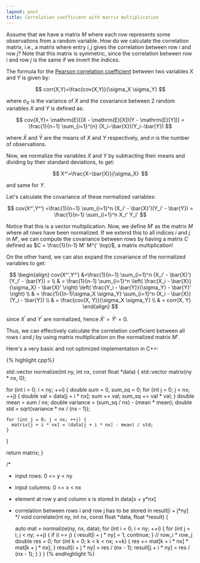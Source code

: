 ```yaml
---
layout: post
title: Correlation coefficient with matrix multiplication
---
```


Assume that we have a matrix $M$ where each row represents some observations from a random variable. How do we calculate the correlation matrix, i.e., a matrix where entry $i,j$ gives the correlation between row $i$ and row $j$? 
Note that this matrix is symmetric, since the correlation between row $i$ and row $j$ is the same if we invert the indices.

The formula for the [Pearson correlation coefficient](https://en.wikipedia.org/wiki/Pearson_correlation_coefficient) between two variables X and Y is given by:

$$ corr(X,Y)=\frac{cov(X,Y)}{\sigma_X \sigma_Y}​ $$

where $\sigma_X$ is the variance of $X$ and the covariance between 2 random variables $X$ and $Y$ is defined as:

$$ cov(X,Y)= \mathrm{E}[(X - \mathrm{E}[X])(Y - \mathrm{E}[Y])] = \frac{1}{n−1} \sum_{i=1}^{n} (X_i−\bar{X})(Y_i−\bar{Y}) $$

where $\bar{X}$ and $\bar{Y}$ are the means of $X$ and $Y$ respectively, and $n$ is the number of observations.

Now, we normalize the variables $X$ and $Y$ by subtracting their means and dividing by their standard deviations, to get:

$$ X^′=\frac{X−\bar{X}}{\sigma_X}  $$ 

and same for $Y$.

Let's calculate the covariance of these normalized variables:

$$ cov(X^′,Y^′) =\frac{1}{n−1} \sum_{i=1}^n (X_i' - \bar{X}')(Y_i' - \bar{Y}) = \frac{1}{n-1} \sum_{i=1}^n X_i' Y_i' $$

Notice that this is a vector multiplication. Now, we define $M'$ as the matrix $M$ where all rows have been normalized. If we extend this to all indices $i$ and $j$ in $M'$, we can compute the covariance between rows by having a matrix $C$ defined as $C = \frac{1}{n-1} M' M^{' \top}$, a matrix multiplication!

On the other hand, we can also expand the covariance of the normalized variables to get:

$$ 
\begin{align}
cov(X^′,Y^′) &=\frac{1}{n−1} \sum_{i=1}^n (X_i' - \bar{X}')(Y_i' - \bar{Y}) = \\
& = \frac{1}{n-1} \sum_{i=1}^n \left( \frac{X_i - \bar{X}}{\sigma_X} - \bar{X}' \right) \left( \frac{Y_i - \bar{Y}}{\sigma_Y} - \bar{Y}' \right) \\
& = \frac{1}{(n-1)\sigma_X \sigma_Y} \sum_{i=1}^n (X_i - \bar{X})(Y_i - \bar{Y}) \\
& = \frac{cov(X, Y)}{\sigma_X \sigma_Y} \\
& = corr(X, Y)
\end{align}
$$

since $X^′$ and $Y^′$ are normalized, hence $\bar{X}′=\bar{Y}′=0$. 

Thus, we can effectively calculate the correlation coefficient between all rows $i$ and $j$ by using matrix multiplication on the normalized matrix $M'$.

Here's a very basic and not optimized implementation in C++:

{% highlight cpp%}

std::vector<double> normalize(int ny, int nx, const float *data) {
  std::vector<double> matrix(ny * nx, 0);

  for (int i = 0; i < ny; ++i) {
    double sum = 0, sum_sq = 0;
    for (int j = 0; j < nx; ++j) {
      double val = data[j + i * nx];
      sum += val;
      sum_sq += val * val;
    }
    double mean = sum / nx;
    double variance = (sum_sq / nx) - (mean * mean);
    double std = sqrt(variance * nx / (nx - 1));

    for (int j = 0; j < nx; ++j) {
      matrix[j + i * nx] = (data[j + i * nx] - mean) / std;
    }
  }

  return matrix;
}


/*
- input rows: 0 <= y < ny
- input columns: 0 <= x < nx
- element at row y and column x is stored in data[x + y*nx]
- correlation between rows i and row j has to be stored in result[i + j*ny]
*/
void correlate(int ny, int nx, const float *data, float *result) {

  auto mat = normalize(ny, nx, data);
  for (int i = 0; i < ny; ++i) {
    for (int j = i; j < ny; ++j) {
      if (i == j) {
        result[i + j * ny] = 1;
        continue;
      }
      // row_i * row_j
      double res = 0;
      for (int k = 0; k < k < nx; ++k) {
        res += mat[k + i * nx] * mat[k + j * nx];
      }
      result[i + j * ny] = res / (nx - 1);
      result[j + i * ny] = res / (nx - 1);
    }
  }
}
{% endhighlight %}


